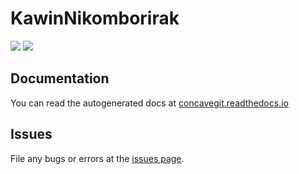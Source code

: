 # KawinNikomborirak
![](https://img.shields.io/badge/build-passing-green) ![](https://img.shields.io/badge/dependencies-up--to--date-blue)

## Documentation
You can read the autogenerated docs at [concavegit.readthedocs.io](https://twitter.com/KNikomborirak)

## Issues
File any bugs or errors at the [issues page](https://github.com/concavegit/concavegit/issues).
